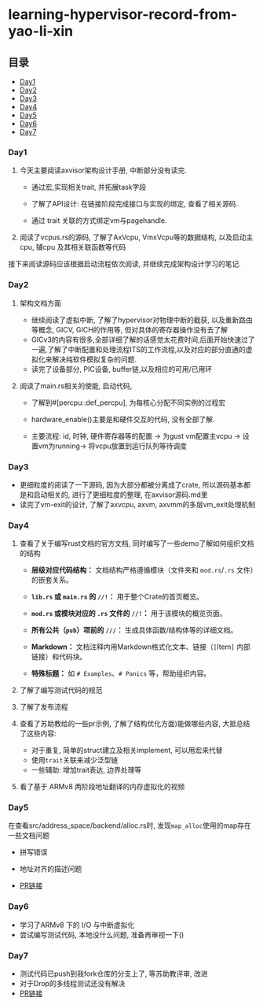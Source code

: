 # learning-hypervisor-record-from-yao-li-xin

## 目录

- [Day1](#day1)
- [Day2](#day2)
- [Day3](#day3)
- [Day4](#day4)
- [Day5](#day5)
- [Day6](#day6)
- [Day7](#day7)



### Day1

1. 今天主要阅读axvisor架构设计手册, 中断部分没有读完.

    - 通过宏,实现相关trait, 并拓展task字段

    - 了解了API设计: 在链接阶段完成接口与实现的绑定, 查看了相关源码.

    - 通过 trait 关联的方式绑定vm与pagehandle.

2. 阅读了vcpus.rs的源码, 了解了AxVcpu, VmxVcpu等的数据结构, 以及启动主cpu, 辅cpu 及其相关联函数等代码

接下来阅读源码应该根据启动流程依次阅读, 并继续完成架构设计学习的笔记.

### Day2

1. 架构文档方面
    - 继续阅读了虚拟中断, 了解了hypervisor对物理中断的截获, 以及重新路由等概念, GICV, GICH的作用等, 但对具体的寄存器操作没有去了解
    - GICv3的内容有很多,全部详细了解的话感觉太花费时间,后面开始快速过了一遍,了解了中断配置和处理流程ITS的工作流程,以及对应的部分直通的虚拟化来解决纯软件模拟复杂的问题. 
    - 读完了设备部分, PIC设备, buffer链,以及相应的可用/已用环

2. 阅读了main.rs相关的使能, 启动代码,

    - 了解到#[percpu::def_percpu], 为每核心分配不同实例的过程宏

    - hardware_enable()主要是和硬件交互的代码, 没有全部了解.
    - 主要流程: id, 时钟, 硬件寄存器等的配置 -> 为gust vm配置主vcpu -> 设置vm为running-> 将vcpu放置到运行队列等待调度

### Day3
- 更细粒度的阅读了一下源码, 因为大部分都被分离成了crate, 所以源码基本都是和启动相关的, 进行了更细粒度的整理, 在axvisor源码.md里
- 读完了vm-exit的设计, 了解了axvcpu, axvm, axvmm的多层vm_exit处理机制

### Day4

1. 查看了关于编写rust文档的官方文档, 同时编写了一些demo了解如何组织文档的结构

    - **层级对应代码结构：** 文档结构严格遵循模块（文件夹和 `mod.rs`/`.rs` 文件）的嵌套关系。
    - **`lib.rs` 或 `main.rs` 的 `//!`：** 用于整个Crate的首页概览。
    - **`mod.rs` 或模块对应的 `.rs` 文件的 `//!`：** 用于该模块的概览页面。
    - **所有公共（`pub`）项前的 `///`：** 生成具体函数/结构体等的详细文档。
    - **Markdown：** 文档注释内用Markdown格式化文本、链接（`[`Item`]` 内部链接）和代码块。

    - **特殊标题：** 如 `# Examples`、`# Panics` 等，帮助组织内容。

2. 了解了编写测试代码的规范

3. 了解了发布流程

4. 查看了苏助教给的一些pr示例, 了解了结构优化方面)能做哪些内容, 大抵总结了这些内容:

    - 对于重复, 简单的struct建立及相关implement, 可以用宏来代替
    - 使用`trait`关联来减少泛型链
    - 一些辅助: 增加trait表达, 边界处理等
5. 看了基于 ARMv8 两阶段地址翻译的内存虚拟化的视频

### Day5
在查看src/address_space/backend/alloc.rs时, 发现`map_alloc`使用的map存在一些文档问题
- 拼写错误

- 地址对齐的描述问题

- [PR链接](https://github.com/arceos-org/page_table_multiarch/pull/23) 
  
### Day6

- 学习了ARMv8 下的 I/O 与中断虚拟化
- 尝试编写测试代码, 本地没什么问题, 准备再审视一下()

### Day7
- 测试代码已push到我fork仓库的分支上了, 等苏助教评审, 改进
- 对于Drop的多线程测试还没有解决
- [PR链接](https://github.com/manchangfengxu/axaddrspace/tree/feat/add-frame-tests)

  